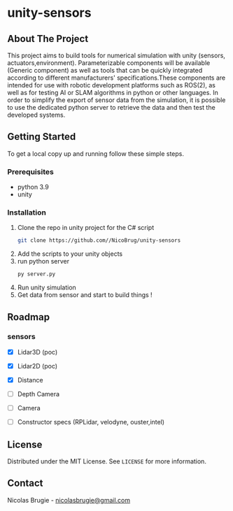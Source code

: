 # unity-sensors

## About The Project

This project aims to build tools for numerical simulation with unity (sensors, actuators,environment).
Parameterizable components will be available (Generic component) as well as tools that can be quickly integrated according to different manufacturers' specifications.These components are intended for use with robotic development platforms such as ROS(2), as well as for testing AI or SLAM algorithms in python or other languages. In order to simplify the export of sensor data from the simulation, it is possible to use the dedicated python server to retrieve the data and then test the developed systems.


## Getting Started

To get a local copy up and running follow these simple steps.

### Prerequisites

* python 3.9 
* unity

### Installation
1. Clone the repo in unity project for the C# script
   ```sh
   git clone https://github.com//NicoBrug/unity-sensors
   ```
2. Add the scripts to your unity objects
2. run python server
   ```sh
   py server.py
   ```
3. Run unity simulation
4. Get data from sensor and start to build things !

## Roadmap

### sensors
- [x] Lidar3D (poc)
- [x] Lidar2D (poc)
- [x] Distance 
- [ ] Depth Camera
- [ ] Camera
- [ ] Constructor specs (RPLidar, velodyne, ouster,intel) 



<!-- LICENSE -->
## License

Distributed under the MIT License. See `LICENSE` for more information.

<!-- CONTACT -->
## Contact
Nicolas Brugie - nicolasbrugie@gmail.com
